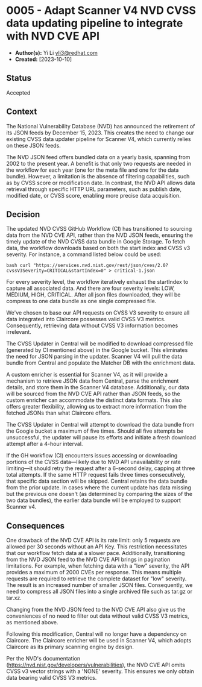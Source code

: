 # 0005 - Adapt Scanner V4 NVD CVSS data updating pipeline to integrate with NVD CVE API

- **Author(s):** Yi Li <yli3@redhat.com>
- **Created:** [2023-10-10]

## Status

Accepted

## Context

The National Vulnerability Database (NVD) has announced the retirement of its JSON feeds by December 15, 2023. This creates the need to change our existing CVSS data updater pipeline for Scanner V4, which currently relies on these JSON feeds. 

The NVD JSON feed offers bundled data on a yearly basis, spanning from 2002 to the present year. A benefit is that only two requests are needed in the workflow for each year (one for the meta file and one for the data bundle). However, a limitation is the absence of filtering capabilities, such as by CVSS score or modification date. In contrast, the NVD API allows data retrieval through specific HTTP URL parameters, such as publish date, modified date, or CVSS score, enabling more precise data acquisition.

## Decision

The updated NVD CVSS GitHub Workflow (CI) has transitioned to sourcing data from the NVD CVE API, rather than the NVD JSON feeds, ensuring the timely update of the NVD CVSS data bundle in Google Storage. To fetch data, the workflow downloads based on both the start index and CVSS v3 severity. For instance, a command listed below could be used: 
```
bash curl "https://services.nvd.nist.gov/rest/json/cves/2.0?cvssV3Severity=CRITICAL&startIndex=0" > critical-1.json
``` 
For every severity level, the workflow iteratively exhaust the startIndex to capture all associated data. And there are four severity levels: LOW, MEDIUM, HIGH, CRITICAL. After all json files downloaded, they will be compress to one data bundle as one single compressed file.

We've chosen to base our API requests on CVSS V3 severity to ensure all data integrated into Claircore possesses valid CVSS V3 metrics. Consequently, retrieving data without CVSS V3 information becomes irrelevant.

The CVSS Updater in Central will be modified to download compressed file (generated by CI mentioned above) in the Google bucket. This eliminates the need for JSON parsing in the updater. Scanner V4 will pull the data bundle from Central and populate the Matcher DB with the enrichment data.

A custom enricher is essential for Scanner V4, as it will provide a mechanism to retrieve JSON data from Central, parse the enrichment details, and store them in the Scanner V4 database.  Additionally, our data will be sourced from the NVD CVE API rather than JSON feeds, so the custom enricher can accommodate the distinct data formats. This also offers greater flexibility, allowing us to extract more information from the fetched JSONs than what Claircore offers.

The CVSS Updater in Central will attempt to download the data bundle from the Google bucket a maximum of five times. Should all five attempts be unsuccessful, the updater will pause its efforts and initiate a fresh download attempt after a 4-hour interval. 

If the GH workflow (CI) encounters issues accessing or downloading portions of the CVSS data—likely due to NVD API unavailability or rate limiting—it should retry the request after a 6-second delay, capping at three total attempts. If the same HTTP request fails three times consecutively, that specific data section will be skipped. Central retains the data bundle from the prior update. In cases where the current update has data missing but the previous one doesn't (as determined by comparing the sizes of the two data bundles), the earlier data bundle will be employed to support Scanner v4.

## Consequences

One drawback of the NVD CVE API is its rate limit: only 5 requests are allowed per 30 seconds without an API Key. This restriction necessitates that our workflow fetch data at a slower pace. Additionally, transitioning from the NVD JSON feed to the NVD CVE API brings in pagination limitations. For example, when fetching data with a "low" severity, the API provides a maximum of 2000 CVEs per response. This means multiple requests are required to retrieve the complete dataset for "low" severity. The result is an increased number of smaller JSON files. Consequently, we need to compress all JSON files into a single archived file such as tar.gz or tar.xz.

Changing from the NVD JSON feed to the NVD CVE API also give us the conveniences of no need to filter out data without valid CVSS V3 metrics, as mentioned above. 

Following this modification, Central will no longer have a dependency on Claircore. The Claircore enricher will be used in Scanner V4, which adopts Claircore as its primary scanning engine by design.

Per the NVD's documentation (https://nvd.nist.gov/developers/vulnerabilities), the NVD CVE API omits CVSS v3 vector strings with a 'NONE' severity. This ensures we only obtain data bearing valid CVSS V3 metrics.
